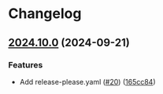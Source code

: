 # Changelog

## [2024.10.0](https://github.com/MattKobayashi/fridaybot/compare/v2024.9.2...v2024.10.0) (2024-09-21)


### Features

* Add release-please.yaml ([#20](https://github.com/MattKobayashi/fridaybot/issues/20)) ([165cc84](https://github.com/MattKobayashi/fridaybot/commit/165cc8409544258a5eaccadd3e0613d19d70ecee))

